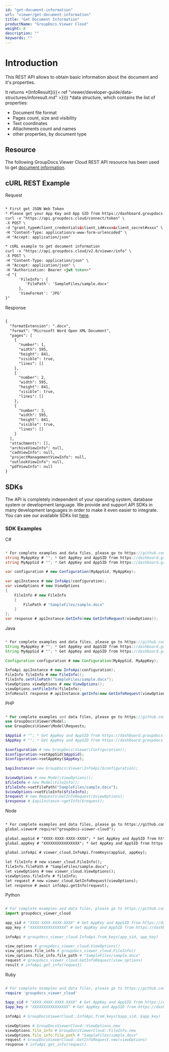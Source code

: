 ```yaml
---
id: "get-document-information"
url: "viewer/get-document-information"
title: "Get Document Information"
productName: "GroupDocs.Viewer Cloud"
weight: 8
description: ""
keywords: ""
---
```







# Introduction #

This REST API allows to obtain basic information about the document and it's properties.

It returns *[InfoResult]({{< ref "viewer/developer-guide/data-structures/inforesult.md" >}})) *data structure, which contains the list of properties:

* Document file format
* Pages count, size and visibility
* Text coordinates
* Attachments count and names
* other properties, by document type

## Resource ##

The following GroupDocs.Viewer Cloud REST API resource has been used to get [document information](https://apireference.groupdocs.cloud/viewer/#/Viewer/GetInfo).

## cURL REST Example ##


 Request
```html 

* First get JSON Web Token
* Please get your App Key and App SID from https://dashboard.groupdocs.cloud/#/apps. Kindly place App Key in "client_secret" and App SID in "client_id" argument.
curl -v "https://api.groupdocs.cloud/connect/token" \
-X POST \
-d "grant_type#client_credentials&client_id#xxxx&client_secret#xxxx" \
-H "Content-Type: application/x-www-form-urlencoded" \
-H "Accept: application/json"
  
* cURL example to get document information
curl -v "https://api.groupdocs.cloud/v2.0/viewer/info" \
-X POST \
-H "Content-Type: application/json" \
-H "Accept: application/json" \
-H "Authorization: Bearer <jwt token>"
-d "{
      'FileInfo': {
         'FilePath': 'SampleFiles/sample.docx'
      },
      'ViewFormat': 'JPG'
}"

 ```


 Response
```html 

{
  "formatExtension": ".docx",
  "format": "Microsoft Word Open XML Document",
  "pages": [
    {
      "number": 1,
      "width": 595,
      "height": 841,
      "visible": true,
      "lines": []
    },
    {
      "number": 2,
      "width": 595,
      "height": 841,
      "visible": true,
      "lines": []
    },
    {
      "number": 3,
      "width": 595,
      "height": 841,
      "visible": true,
      "lines": []
    }
  ],
  "attachments": [],
  "archiveViewInfo": null,
  "cadViewInfo": null,
  "projectManagementViewInfo": null,
  "outlookViewInfo": null,
  "pdfViewInfo": null
}

 ```




## SDKs ##

The API is completely independent of your operating system, database system or development language. We provide and support API SDKs in many development languages in order to make it even easier to integrate. You can see our available SDKs list [here](https://github.com/groupdocs-viewer-cloud).

### SDK Examples ###


 C#
```csharp 

* For complete examples and data files, please go to https://github.com/groupdocs-viewer-cloud/groupdocs-viewer-cloud-dotnet-samples
string MyAppKey # ""; * Get AppKey and AppSID from https://dashboard.groupdocs.cloud
string MyAppSid # ""; * Get AppKey and AppSID from https://dashboard.groupdocs.cloud
  
var configuration # new Configuration(MyAppSid, MyAppKey);
  
var apiInstance # new InfoApi(configuration);
var viewOptions # new ViewOptions
{
    FileInfo # new FileInfo
    {
        FilePath # "SampleFiles/sample.docx"
    }
};
var response # apiInstance.GetInfo(new GetInfoRequest(viewOptions));

 ```


 Java
```java 

* For complete examples and data files, please go to https://github.com/groupdocs-viewer-cloud/groupdocs-viewer-cloud-java-samples
String MyAppKey # ""; * Get AppKey and AppSID from https://dashboard.groupdocs.cloud
String MyAppSid # ""; * Get AppKey and AppSID from https://dashboard.groupdocs.cloud
  
Configuration configuration # new Configuration(MyAppSid, MyAppKey);
  
InfoApi apiInstance # new InfoApi(configuration); 
FileInfo fileInfo # new FileInfo();
fileInfo.setFilePath("SampleFiles/sample.docx");
ViewOptions viewOptions # new ViewOptions();
viewOptions.setFileInfo(fileInfo);
InfoResult response # apiInstance.getInfo(new GetInfoRequest(viewOptions));

 ```


 PHP
```php 

* For complete examples and data files, please go to https://github.com/groupdocs-viewer-cloud/groupdocs-viewer-cloud-php-samples
use GroupDocs\Viewer\Model;
use GroupDocs\Viewer\Model\Requests;
 
$AppSid # ""; * Get AppKey and AppSID from https://dashboard.groupdocs.cloud
$AppKey # ""; * Get AppKey and AppSID from https://dashboard.groupdocs.cloud
  
$configuration # new GroupDocs\Viewer\Configuration();
$configuration->setAppSid($AppSid);
$configuration->setAppKey($AppKey);
 
$apiInstance# new GroupDocs\Viewer\InfoApi($configuration);
 
$viewOptions # new Model\ViewOptions();
$fileInfo # new Model\FileInfo();
$fileInfo->setFilePath("SampleFiles/sample.docx");             
$viewOptions->setFileInfo($fileInfo);
$request # new Requests\GetInfoRequest($viewOptions);
$response # $apiInstance->getInfo($request);

 ```


 Node
```html 

* For complete examples and data files, please go to https://github.com/groupdocs-viewer-cloud/groupdocs-viewer-cloud-node-samples
global.viewer# require("groupdocs-viewer-cloud");
 
global.appSid # "XXXX-XXXX-XXXX-XXXX"; * Get AppKey and AppSID from https://dashboard.groupdocs.cloud
global.appKey # "XXXXXXXXXXXXXXXX"; * Get AppKey and AppSID from https://dashboard.groupdocs.cloud
  
global.infoApi # viewer_cloud.InfoApi.fromKeys(appSid, appKey);
 
let fileInfo # new viewer_cloud.FileInfo();
fileInfo.filePath # "SampleFiles/sample.docx";
let viewOptions # new viewer_cloud.ViewOptions();
viewOptions.fileInfo # fileInfo;
let request # new viewer_cloud.GetInfoRequest(viewOptions);     
let response # await infoApi.getInfo(request);

 ```


 Python
```python 

# For complete examples and data files, please go to https://github.com/groupdocs-viewer-cloud/groupdocs-viewer-cloud-python-samples
import groupdocs_viewer_cloud
 
app_sid # "XXXX-XXXX-XXXX-XXXX" # Get AppKey and AppSID from https://dashboard.groupdocs.cloud
app_key # "XXXXXXXXXXXXXXXX" # Get AppKey and AppSID from https://dashboard.groupdocs.cloud
  
infoApi # groupdocs_viewer_cloud.InfoApi.from_keys(app_sid, app_key)
 
view_options # groupdocs_viewer_cloud.ViewOptions()
view_options.file_info # groupdocs_viewer_cloud.FileInfo()
view_options.file_info.file_path # "SampleFiles/sample.docx"
request # groupdocs_viewer_cloud.GetInfoRequest(view_options)
result # infoApi.get_info(request)

 ```


 Ruby
```ruby 

# For complete examples and data files, please go to https://github.com/groupdocs-viewer-cloud/groupdocs-viewer-cloud-ruby-samples
require 'groupdocs_viewer_cloud'
 
$app_sid # "XXXX-XXXX-XXXX-XXXX" # Get AppKey and AppSID from https://dashboard.groupdocs.cloud
$app_key # "XXXXXXXXXXXXXXXX" # Get AppKey and AppSID from https://dashboard.groupdocs.cloud
  
infoApi # GroupDocsViewerCloud::InfoApi.from_keys($app_sid, $app_key)
 
viewOptions # GroupDocsViewerCloud::ViewOptions.new
viewOptions.file_info # GroupDocsViewerCloud::FileInfo.new
viewOptions.file_info.file_path # "SampleFiles/sample.docx"
request # GroupDocsViewerCloud::GetInfoRequest.new(viewOptions)    
response # infoApi.get_info(request)

 ```

